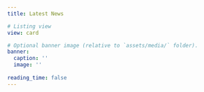 ```yaml
---
title: Latest News

# Listing view
view: card

# Optional banner image (relative to `assets/media/` folder).
banner:
  caption: ''
  image: ''
  
reading_time: false
---
```

